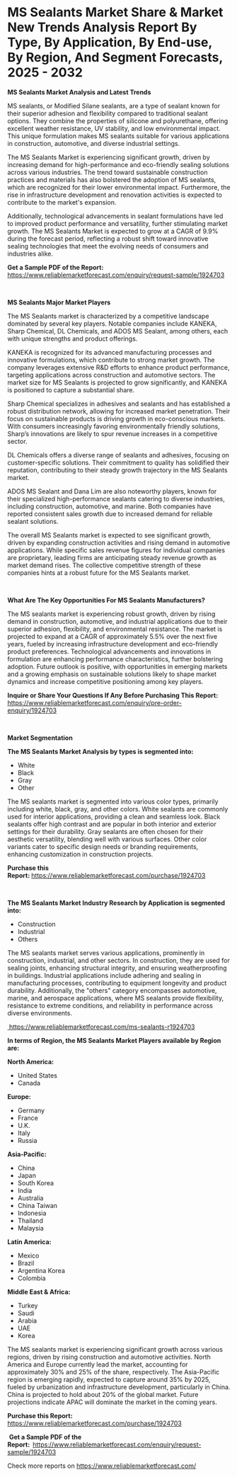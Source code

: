 <p><h1>MS Sealants Market Share & Market New Trends Analysis Report By Type, By Application, By End-use, By Region, And Segment Forecasts, 2025 - 2032</h1></p><p><strong>MS Sealants Market Analysis and Latest Trends</strong></p>
<p><p>MS sealants, or Modified Silane sealants, are a type of sealant known for their superior adhesion and flexibility compared to traditional sealant options. They combine the properties of silicone and polyurethane, offering excellent weather resistance, UV stability, and low environmental impact. This unique formulation makes MS sealants suitable for various applications in construction, automotive, and diverse industrial settings.</p><p>The MS Sealants Market is experiencing significant growth, driven by increasing demand for high-performance and eco-friendly sealing solutions across various industries. The trend toward sustainable construction practices and materials has also bolstered the adoption of MS sealants, which are recognized for their lower environmental impact. Furthermore, the rise in infrastructure development and renovation activities is expected to contribute to the market's expansion.</p><p>Additionally, technological advancements in sealant formulations have led to improved product performance and versatility, further stimulating market growth. The MS Sealants Market is expected to grow at a CAGR of 9.9% during the forecast period, reflecting a robust shift toward innovative sealing technologies that meet the evolving needs of consumers and industries alike.</p></p>
<p><strong>Get a Sample PDF of the Report:&nbsp;</strong> <a href="https://www.reliablemarketforecast.com/enquiry/request-sample/1924703?utm_campaign=2753&utm_medium=2&utm_source=Github&utm_content=ia&utm_term=28032025&utm_id=ms-sealants">https://www.reliablemarketforecast.com/enquiry/request-sample/1924703</a></p>
<p>&nbsp;</p>
<p><strong>MS Sealants Major Market Players</strong></p>
<p><p>The MS Sealants market is characterized by a competitive landscape dominated by several key players. Notable companies include KANEKA, Sharp Chemical, DL Chemicals, and ADOS MS Sealant, among others, each with unique strengths and product offerings.</p><p>KANEKA is recognized for its advanced manufacturing processes and innovative formulations, which contribute to strong market growth. The company leverages extensive R&D efforts to enhance product performance, targeting applications across construction and automotive sectors. The market size for MS Sealants is projected to grow significantly, and KANEKA is positioned to capture a substantial share.</p><p>Sharp Chemical specializes in adhesives and sealants and has established a robust distribution network, allowing for increased market penetration. Their focus on sustainable products is driving growth in eco-conscious markets. With consumers increasingly favoring environmentally friendly solutions, Sharp’s innovations are likely to spur revenue increases in a competitive sector.</p><p>DL Chemicals offers a diverse range of sealants and adhesives, focusing on customer-specific solutions. Their commitment to quality has solidified their reputation, contributing to their steady growth trajectory in the MS Sealants market. </p><p>ADOS MS Sealant and Dana Lim are also noteworthy players, known for their specialized high-performance sealants catering to diverse industries, including construction, automotive, and marine. Both companies have reported consistent sales growth due to increased demand for reliable sealant solutions.</p><p>The overall MS Sealants market is expected to see significant growth, driven by expanding construction activities and rising demand in automotive applications. While specific sales revenue figures for individual companies are proprietary, leading firms are anticipating steady revenue growth as market demand rises. The collective competitive strength of these companies hints at a robust future for the MS Sealants market.</p></p>
<p>&nbsp;</p>
<p><strong>What Are The Key Opportunities For MS Sealants Manufacturers?</strong></p>
<p><p>The MS sealants market is experiencing robust growth, driven by rising demand in construction, automotive, and industrial applications due to their superior adhesion, flexibility, and environmental resistance. The market is projected to expand at a CAGR of approximately 5.5% over the next five years, fueled by increasing infrastructure development and eco-friendly product preferences. Technological advancements and innovations in formulation are enhancing performance characteristics, further bolstering adoption. Future outlook is positive, with opportunities in emerging markets and a growing emphasis on sustainable solutions likely to shape market dynamics and increase competitive positioning among key players.</p></p>
<p><strong>Inquire or Share Your Questions If Any Before Purchasing This Report:</strong> <a href="https://www.reliablemarketforecast.com/enquiry/pre-order-enquiry/1924703?utm_campaign=2753&utm_medium=2&utm_source=Github&utm_content=ia&utm_term=28032025&utm_id=ms-sealants">https://www.reliablemarketforecast.com/enquiry/pre-order-enquiry/1924703</a></p>
<p>&nbsp;</p>
<p><strong>Market Segmentation</strong></p>
<p><strong>The MS Sealants Market Analysis by types is segmented into:</strong></p>
<p><ul><li>White</li><li>Black</li><li>Gray</li><li>Other</li></ul></p>
<p><p>The MS sealants market is segmented into various color types, primarily including white, black, gray, and other colors. White sealants are commonly used for interior applications, providing a clean and seamless look. Black sealants offer high contrast and are popular in both interior and exterior settings for their durability. Gray sealants are often chosen for their aesthetic versatility, blending well with various surfaces. Other color variants cater to specific design needs or branding requirements, enhancing customization in construction projects.</p></p>
<p><strong>Purchase this Report:&nbsp;</strong><a href="https://www.reliablemarketforecast.com/purchase/1924703?utm_campaign=2753&utm_medium=2&utm_source=Github&utm_content=ia&utm_term=28032025&utm_id=ms-sealants">https://www.reliablemarketforecast.com/purchase/1924703</a></p>
<p>&nbsp;</p>
<p><strong>The MS Sealants Market Industry Research by Application is segmented into:</strong></p>
<p><ul><li>Construction</li><li>Industrial</li><li>Others</li></ul></p>
<p><p>The MS sealants market serves various applications, prominently in construction, industrial, and other sectors. In construction, they are used for sealing joints, enhancing structural integrity, and ensuring weatherproofing in buildings. Industrial applications include adhering and sealing in manufacturing processes, contributing to equipment longevity and product durability. Additionally, the "others" category encompasses automotive, marine, and aerospace applications, where MS sealants provide flexibility, resistance to extreme conditions, and reliability in performance across diverse environments.</p></p>
<p><a href="https://www.reliablemarketforecast.com/ms-sealants-r1924703?utm_campaign=2753&utm_medium=2&utm_source=Github&utm_content=ia&utm_term=28032025&utm_id=ms-sealants">&nbsp;https://www.reliablemarketforecast.com/ms-sealants-r1924703</a></p>
<p><strong>In terms of Region, the MS Sealants Market Players available by Region are:</strong></p>
<p>
    <p> <strong> North America: </strong>
        <ul>
            <li>United States</li>
            <li>Canada</li>
        </ul>
        </p> 
    <p> <strong> Europe: </strong>
        <ul>
            <li>Germany</li>
            <li>France</li>
            <li>U.K.</li>
            <li>Italy</li>
            <li>Russia</li>
        </ul>
        </p> 
    <p> <strong> Asia-Pacific: </strong>
        <ul>
            <li>China</li>
            <li>Japan</li>
            <li>South Korea</li>
            <li>India</li>
            <li>Australia</li>
            <li>China Taiwan</li>
            <li>Indonesia</li>
            <li>Thailand</li>
            <li>Malaysia</li>
        </ul>
        </p> 
    <p> <strong> Latin America: </strong>
        <ul>
            <li>Mexico</li>
            <li>Brazil</li>
            <li>Argentina Korea</li>
            <li>Colombia</li>
        </ul>
        </p> 
    <p> <strong> Middle East & Africa: </strong>
        <ul>
            <li>Turkey</li>
            <li>Saudi</li>
            <li>Arabia</li>
            <li>UAE</li>
            <li>Korea</li>
        </ul>
    </p>
    </p>
<p><p>The MS sealants market is experiencing significant growth across various regions, driven by rising construction and automotive activities. North America and Europe currently lead the market, accounting for approximately 30% and 25% of the share, respectively. The Asia-Pacific region is emerging rapidly, expected to capture around 35% by 2025, fueled by urbanization and infrastructure development, particularly in China. China is projected to hold about 20% of the global market. Future projections indicate APAC will dominate the market in the coming years.</p></p>
<p><strong>Purchase this Report: </strong><a href="https://www.reliablemarketforecast.com/purchase/1924703?utm_campaign=2753&utm_medium=2&utm_source=Github&utm_content=ia&utm_term=28032025&utm_id=ms-sealants">https://www.reliablemarketforecast.com/purchase/1924703</a></p>
<p>&nbsp;<strong>Get a Sample PDF of the Report:&nbsp;&nbsp;</strong><a href="https://www.reliablemarketforecast.com/enquiry/request-sample/1924703?utm_campaign=2753&utm_medium=2&utm_source=Github&utm_content=ia&utm_term=28032025&utm_id=ms-sealants">https://www.reliablemarketforecast.com/enquiry/request-sample/1924703</a></p>
<p><strong></strong></p>
<p>Check more reports on <a href="https://www.reliablemarketforecast.com/?utm_campaign=2753&utm_medium=2&utm_source=Github&utm_content=ia&utm_term=28032025&utm_id=ms-sealants">https://www.reliablemarketforecast.com/</a></p>